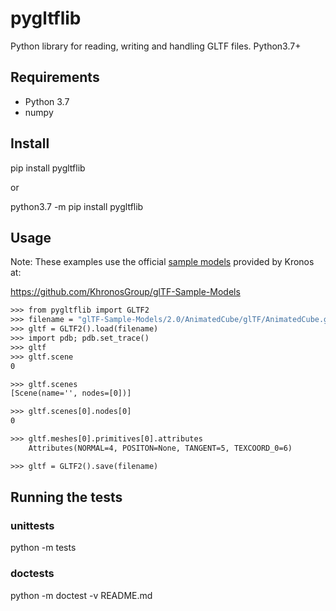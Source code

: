 # pygltflib

Python library for reading, writing and handling GLTF files. Python3.7+

## Requirements
* Python 3.7
* numpy

## Install
pip install pygltflib 

or

python3.7 -m pip install pygltflib

## Usage
Note: These examples use the official [sample models](https://github.com/KhronosGroup/glTF-Sample-Models) provided by Kronos at:

https://github.com/KhronosGroup/glTF-Sample-Models

```python3.7
>>> from pygltflib import GLTF2
>>> filename = "glTF-Sample-Models/2.0/AnimatedCube/glTF/AnimatedCube.gltf"
>>> gltf = GLTF2().load(filename)
>>> import pdb; pdb.set_trace()
>>> gltf
>>> gltf.scene
0

>>> gltf.scenes
[Scene(name='', nodes=[0])]

>>> gltf.scenes[0].nodes[0]
0

>>> gltf.meshes[0].primitives[0].attributes
    Attributes(NORMAL=4, POSITON=None, TANGENT=5, TEXCOORD_0=6)

>>> gltf = GLTF2().save(filename)

```

## Running the tests

### unittests
python -m tests


### doctests
python -m doctest -v README.md
